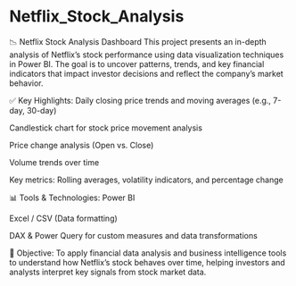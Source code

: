 # Netflix_Stock_Analysis

📉 Netflix Stock Analysis Dashboard
This project presents an in-depth analysis of Netflix’s stock performance using data visualization techniques in Power BI. The goal is to uncover patterns, trends, and key financial indicators that impact investor decisions and reflect the company’s market behavior.

✅ Key Highlights:
Daily closing price trends and moving averages (e.g., 7-day, 30-day)

Candlestick chart for stock price movement analysis

Price change analysis (Open vs. Close)

Volume trends over time

Key metrics: Rolling averages, volatility indicators, and percentage change

📊 Tools & Technologies:
Power BI

Excel / CSV (Data formatting)

DAX & Power Query for custom measures and data transformations

🎯 Objective:
To apply financial data analysis and business intelligence tools to understand how Netflix’s stock behaves over time, helping investors and analysts interpret key signals from stock market data.

